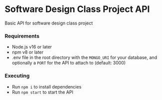 # Software Design Class Project API

Basic API for software design class project

### Requirements

- Node.js v16 or later
- npm v8 or later
- .env file in the root directory with the `MONGO_URI` for your database, and optionally a `PORT` for the API to attach to (default: 3000)

### Executing

- Run `npm i` to install dependencies
- Run `npm start` to start the API
